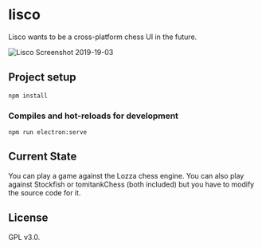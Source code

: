 # lisco

Lisco wants to be a cross-platform chess UI in the future.

![Lisco Screenshot 2019-19-03](http://www.guido-flohr.net/assets/images/lisco/screenshot-2019-03-19.png)

## Project setup
```
npm install
```

### Compiles and hot-reloads for development
```
npm run electron:serve
```

## Current State

You can play a game against the Lozza chess engine. You can also play against Stockfish or tomitankChess (both included) but you have to modify the source code for it.

## License 

GPL v3.0.
